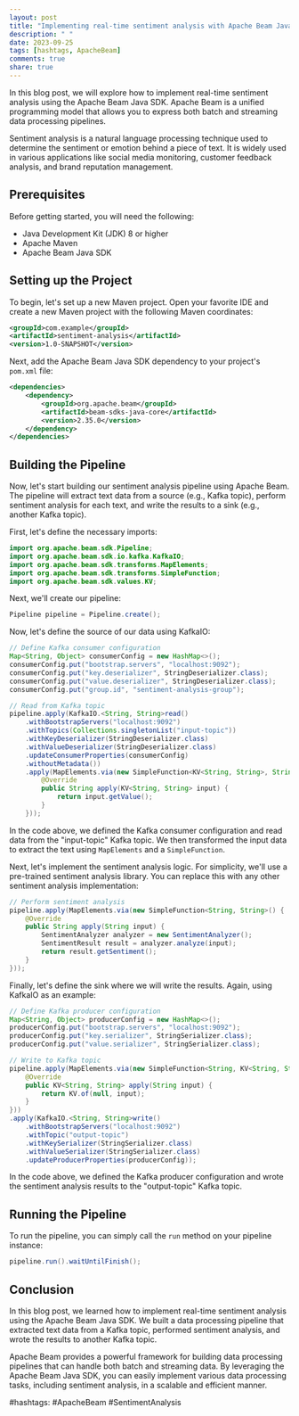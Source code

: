 ```yaml
---
layout: post
title: "Implementing real-time sentiment analysis with Apache Beam Java SDK"
description: " "
date: 2023-09-25
tags: [hashtags, ApacheBeam]
comments: true
share: true
---
```


In this blog post, we will explore how to implement real-time sentiment analysis using the Apache Beam Java SDK. Apache Beam is a unified programming model that allows you to express both batch and streaming data processing pipelines. 

Sentiment analysis is a natural language processing technique used to determine the sentiment or emotion behind a piece of text. It is widely used in various applications like social media monitoring, customer feedback analysis, and brand reputation management.

## Prerequisites
Before getting started, you will need the following:

- Java Development Kit (JDK) 8 or higher
- Apache Maven
- Apache Beam Java SDK

## Setting up the Project
To begin, let's set up a new Maven project. Open your favorite IDE and create a new Maven project with the following Maven coordinates:

```xml
<groupId>com.example</groupId>
<artifactId>sentiment-analysis</artifactId>
<version>1.0-SNAPSHOT</version>
```

Next, add the Apache Beam Java SDK dependency to your project's `pom.xml` file:

```xml
<dependencies>
    <dependency>
        <groupId>org.apache.beam</groupId>
        <artifactId>beam-sdks-java-core</artifactId>
        <version>2.35.0</version>
    </dependency>
</dependencies>
```

## Building the Pipeline
Now, let's start building our sentiment analysis pipeline using Apache Beam. The pipeline will extract text data from a source (e.g., Kafka topic), perform sentiment analysis for each text, and write the results to a sink (e.g., another Kafka topic).

First, let's define the necessary imports:

```java
import org.apache.beam.sdk.Pipeline;
import org.apache.beam.sdk.io.kafka.KafkaIO;
import org.apache.beam.sdk.transforms.MapElements;
import org.apache.beam.sdk.transforms.SimpleFunction;
import org.apache.beam.sdk.values.KV;
```

Next, we'll create our pipeline:

```java
Pipeline pipeline = Pipeline.create();
```

Now, let's define the source of our data using KafkaIO:

```java
// Define Kafka consumer configuration
Map<String, Object> consumerConfig = new HashMap<>();
consumerConfig.put("bootstrap.servers", "localhost:9092");
consumerConfig.put("key.deserializer", StringDeserializer.class);
consumerConfig.put("value.deserializer", StringDeserializer.class);
consumerConfig.put("group.id", "sentiment-analysis-group");

// Read from Kafka topic
pipeline.apply(KafkaIO.<String, String>read()
    .withBootstrapServers("localhost:9092")
    .withTopics(Collections.singletonList("input-topic"))
    .withKeyDeserializer(StringDeserializer.class)
    .withValueDeserializer(StringDeserializer.class)
    .updateConsumerProperties(consumerConfig)
    .withoutMetadata())
    .apply(MapElements.via(new SimpleFunction<KV<String, String>, String>() {
        @Override
        public String apply(KV<String, String> input) {
            return input.getValue();
        }
    }));
```

In the code above, we defined the Kafka consumer configuration and read data from the "input-topic" Kafka topic. We then transformed the input data to extract the text using `MapElements` and a `SimpleFunction`.

Next, let's implement the sentiment analysis logic. For simplicity, we'll use a pre-trained sentiment analysis library. You can replace this with any other sentiment analysis implementation:

```java
// Perform sentiment analysis
pipeline.apply(MapElements.via(new SimpleFunction<String, String>() {
    @Override
    public String apply(String input) {
        SentimentAnalyzer analyzer = new SentimentAnalyzer();
        SentimentResult result = analyzer.analyze(input);
        return result.getSentiment();
    }
}));
```

Finally, let's define the sink where we will write the results. Again, using KafkaIO as an example:

```java
// Define Kafka producer configuration
Map<String, Object> producerConfig = new HashMap<>();
producerConfig.put("bootstrap.servers", "localhost:9092");
producerConfig.put("key.serializer", StringSerializer.class);
producerConfig.put("value.serializer", StringSerializer.class);

// Write to Kafka topic
pipeline.apply(MapElements.via(new SimpleFunction<String, KV<String, String>>() {
    @Override
    public KV<String, String> apply(String input) {
        return KV.of(null, input);
    }
}))
.apply(KafkaIO.<String, String>write()
    .withBootstrapServers("localhost:9092")
    .withTopic("output-topic")
    .withKeySerializer(StringSerializer.class)
    .withValueSerializer(StringSerializer.class)
    .updateProducerProperties(producerConfig));
```

In the code above, we defined the Kafka producer configuration and wrote the sentiment analysis results to the "output-topic" Kafka topic.

## Running the Pipeline
To run the pipeline, you can simply call the `run` method on your pipeline instance:

```java
pipeline.run().waitUntilFinish();
```

## Conclusion
In this blog post, we learned how to implement real-time sentiment analysis using the Apache Beam Java SDK. We built a data processing pipeline that extracted text data from a Kafka topic, performed sentiment analysis, and wrote the results to another Kafka topic.

Apache Beam provides a powerful framework for building data processing pipelines that can handle both batch and streaming data. By leveraging the Apache Beam Java SDK, you can easily implement various data processing tasks, including sentiment analysis, in a scalable and efficient manner.

#hashtags: #ApacheBeam #SentimentAnalysis